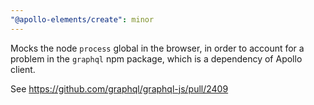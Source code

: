 ```yaml
---
"@apollo-elements/create": minor
---
```


Mocks the node `process` global in the browser, in order to account for a problem in the `graphql` npm package, which is a dependency of Apollo client.

See https://github.com/graphql/graphql-js/pull/2409
